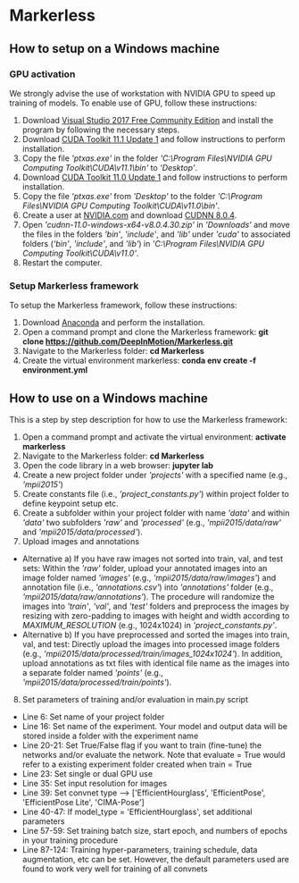 # Markerless

## How to setup on a Windows machine

### GPU activation

We strongly advise the use of workstation with NVIDIA GPU to speed up training of models. To enable use of GPU, follow these instructions:
1. Download [Visual Studio 2017 Free Community Edition](https://www.techspot.com/downloads/downloadnow/6278/?evp=ec1cdb914a1b435daaf013a4a084b093&file=7630) and install the program by following the necessary steps.
2. Download [CUDA Toolkit 11.1 Update 1](https://developer.nvidia.com/cuda-11.1.1-download-archive?target_os=Windows&target_arch=x86_64&target_version=10&target_type=exelocal) and follow instructions to perform installation.
3. Copy the file *'ptxas.exe'* in the folder *'C:\Program Files\NVIDIA GPU Computing Toolkit\CUDA\v11.1\bin\'* to *'Desktop'*.
4. Download [CUDA Toolkit 11.0 Update 1](https://developer.nvidia.com/cuda-11.0-update1-download-archive?target_os=Windows&target_arch=x86_64&target_version=10&target_type=exelocal) and follow instructions to perform installation.
5. Copy the file *'ptxas.exe'* from *'Desktop'* to the folder *'C:\Program Files\NVIDIA GPU Computing Toolkit\CUDA\v11.0\bin\'*.
6. Create a user at [NVIDIA.com](https://developer.nvidia.com/login) and download [CUDNN 8.0.4](https://developer.nvidia.com/compute/machine-learning/cudnn/secure/8.0.4/11.0_20200923/cudnn-11.0-windows-x64-v8.0.4.30.zip).
7. Open *'cudnn-11.0-windows-x64-v8.0.4.30.zip'* in *'Downloads'* and move the files in the folders *'bin'*, *'include'*, and *'lib'* under *'cuda'* to associated folders (*'bin'*, *'include'*, and *'lib'*) in *'C:\Program Files\NVIDIA GPU Computing Toolkit\CUDA\v11.0\'*.
8. Restart the computer.

### Setup Markerless framework

To setup the Markerless framework, follow these instructions:
1. Download [Anaconda](https://docs.anaconda.com/anaconda/install/windows/) and perform the installation.
2. Open a command prompt and clone the Markerless framework: **git clone https://github.com/DeepInMotion/Markerless.git**
3. Navigate to the Markerless folder: **cd Markerless**
4. Create the virtual environment markerless: **conda env create -f environment.yml**

## How to use on a Windows machine

This is a step by step description for how to use the Markerless framework:
1. Open a command prompt and activate the virtual environment: **activate markerless**
2. Navigate to the Markerless folder: **cd Markerless**
3. Open the code library in a web browser: **jupyter lab**
4. Create a new project folder under *'projects'* with a specified name (e.g., *'mpii2015'*) 
5. Create constants file (i.e., *'project_constants.py'*) within project folder to define keypoint setup etc.
6. Create a subfolder within your project folder with name *'data'* and within *'data'* two subfolders *'raw'* and *'processed'* (e.g., *'mpii2015/data/raw'* and *'mpii2015/data/processed'*).
7. Upload images and annotations
- Alternative a) If you have raw images not sorted into train, val, and test sets: Within the *'raw'* folder, upload your annotated images into an image folder named *'images'* (e.g., *'mpii2015/data/raw/images'*) and annotation file (i.e., *'annotations.csv'*) into *'annotations'* folder (e.g., *'mpii2015/data/raw/annotations'*). The procedure will randomize the images into *'train'*, *'val'*, and *'test'* folders and preprocess the images by resizing with zero-padding to images with height and width according to *MAXIMUM_RESOLUTION* (e.g., 1024x1024) in *'project_constants.py'*. 
- Alternative b) If you have preprocessed and sorted the images into train, val, and test: Directly upload the images into processed image folders (e.g., *'mpii2015/data/processed/train/images_1024x1024'*). In addition, upload annotations as txt files with identical file name as the images into a separate folder named *'points'* (e.g., *'mpii2015/data/processed/train/points'*).      
8. Set parameters of training and/or evaluation in main.py script
- Line 6:      Set name of your project folder
- Line 16:     Set name of the experiment. Your model and output data will be stored inside a folder with the experiment name
- Line 20-21:  Set True/False flag if you want to train (fine-tune) the networks and/or evaluate the network. Note that evaluate = True would refer to a existing                     experiment folder created when train = True 
- Line 23:     Set single or dual GPU use
- Line 35:     Set input resolution for images
- Line 39:     Set convnet type --> ['EfficientHourglass', 'EfficientPose', 'EfficientPose Lite', 'CIMA-Pose']
- Line 40-47:  If model_type = 'EfficientHourglass', set additional parameters
- Line 57-59:  Set training batch size, start epoch, and numbers of epochs in your training procedure
- Line 87-124: Training hyper-parameters, training schedule, data augmentation, etc can be set. However, the default parameters used are found to work very well for                  training of all convnets
